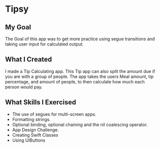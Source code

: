 
# Tipsy

## My Goal

The Goal of this app was to get more practice using segue transitions and taking user input for calculated output.

## What I Created

I made a Tip Calculating app. This Tip app can also split the amount due if you are with a group of people. The app takes the users Meal amount, tip percentage, and amount of people, to then calculate how much each person would pay. 

## What Skills I Exercised 

* The use of segues for multi-screen apps.
* Formatting strings.
* Optional binding, optional chaining and the nil coalescing operator.
* App Design Challenge.
* Creating Swift Classes
* Using UIButtons

